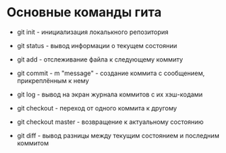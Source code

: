 # Основные команды гита

- git init - инициализация локалькного репозитория

- git status - вывод информации о текущем состоянии

- git add - отслеживание файла к следующему коммиту

- git commit - m "message" - создание коммита с сообщением, прикреплённым к нему

- git log - вывод на экран журнала коммитов с их хэш-кодами

- git checkout - переход от одного коммита к другому

- git checkout master - возвращение к актуальному состоянию

- git diff - вывод разницы между текущим состоянием и последним коммитом